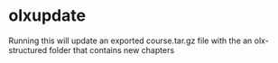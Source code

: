 # olxupdate
Running this will update an exported course.tar.gz file with the an olx-structured folder that contains new chapters
